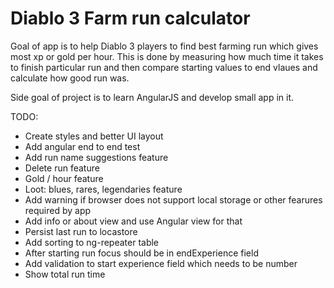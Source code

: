 Diablo 3 Farm run calculator
============================

Goal of app is to help Diablo 3 players to find best farming run which gives most xp or gold per hour.
This is done by measuring how much time it takes to finish particular run and then compare starting values to end vlaues
and calculate how good run was.

Side goal of project is to learn AngularJS and develop small app in it.

TODO:
 * Create styles and better UI layout
 * Add angular end to end test
 * Add run name suggestions feature
 * Delete run feature
 * Gold / hour feature
 * Loot: blues, rares, legendaries feature
 * Add warning if browser does not support local storage or other fearures required by app
 * Add info or about view and use Angular view for that
 * Persist last run to locastore
 * Add sorting to ng-repeater table
 * After starting run focus should be in endExperience field
 * Add validation to start experience field which needs to be number
 * Show total run time